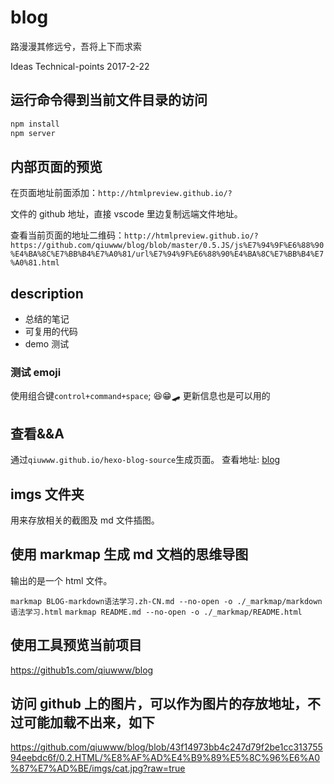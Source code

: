 # blog

路漫漫其修远兮，吾将上下而求索

Ideas Technical-points 2017-2-22

## 运行命令得到当前文件目录的访问

```bash
npm install
npm server
```

## 内部页面的预览

在页面地址前面添加：`http://htmlpreview.github.io/?`

文件的 github 地址，直接 vscode 里边复制远端文件地址。

查看当前页面的地址二维码：`http://htmlpreview.github.io/?https://github.com/qiuwww/blog/blob/master/0.5.JS/js%E7%94%9F%E6%88%90%E4%BA%8C%E7%BB%B4%E7%A0%81/url%E7%94%9F%E6%88%90%E4%BA%8C%E7%BB%B4%E7%A0%81.html`

## description

- 总结的笔记
- 可复用的代码
- demo 测试

### 测试 emoji

使用组合键`control+command+space`;
😆😁🛹
更新信息也是可以用的

## 查看&&A

通过`qiuwww.github.io/hexo-blog-source`生成页面。
查看地址: [blog](http://blog.qiuww.site/)

## imgs 文件夹

用来存放相关的截图及 md 文件插图。

## 使用 markmap 生成 md 文档的思维导图

输出的是一个 html 文件。

`markmap BLOG-markdown语法学习.zh-CN.md --no-open -o ./_markmap/markdown语法学习.html`
`markmap README.md --no-open -o ./_markmap/README.html`

## 使用工具预览当前项目

<https://github1s.com/qiuwww/blog>

## 访问 github 上的图片，可以作为图片的存放地址，不过可能加载不出来，如下

<https://github.com/qiuwww/blog/blob/43f14973bb4c247d79f2be1cc31375594eebdc6f/0.2.HTML/%E8%AF%AD%E4%B9%89%E5%8C%96%E6%A0%87%E7%AD%BE/imgs/cat.jpg?raw=true>

